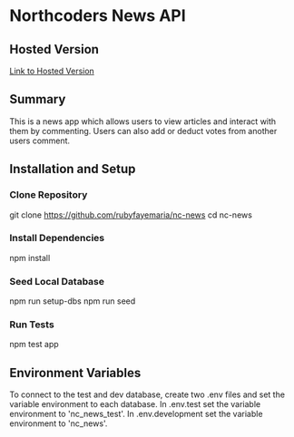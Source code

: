 # Northcoders News API

## Hosted Version
[Link to Hosted Version](https://nc-news-mavp.onrender.com/api)

## Summary
This is a news app which allows users to view articles and interact with them by commenting. Users can also add or deduct votes from another users comment.

## Installation and Setup
### Clone Repository
git clone https://github.com/rubyfayemaria/nc-news
cd nc-news

### Install Dependencies
npm install

### Seed Local Database
npm run setup-dbs
npm run seed

### Run Tests
npm test app

## Environment Variables
To connect to the test and dev database, create two .env files and set the variable environment to each database.
In .env.test set the variable environment to 'nc_news_test'.
In .env.development set the variable environment to 'nc_news'.
